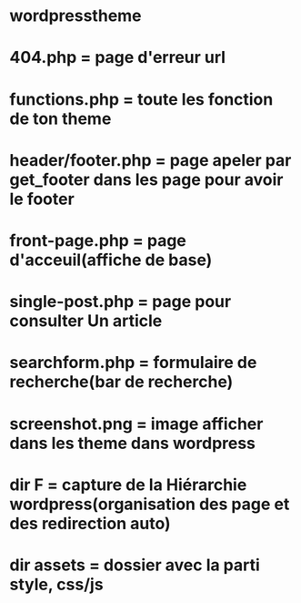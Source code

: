 # wordpresstheme
# 404.php = page d'erreur url 
# functions.php = toute les fonction de ton theme 
# header/footer.php = page apeler par get_footer dans les page pour avoir le footer
# front-page.php = page d'acceuil(affiche de base) 
# single-post.php = page pour consulter Un article 
# searchform.php = formulaire de recherche(bar de recherche)
# screenshot.png = image afficher dans les theme dans wordpress
# dir F = capture de la Hiérarchie wordpress(organisation des page et des redirection auto)
# dir assets = dossier avec la parti style, css/js 

